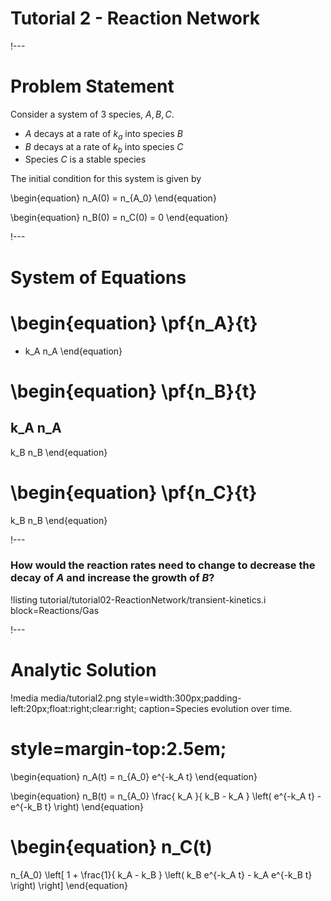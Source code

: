 # Tutorial 2 - Reaction Network

!---

# Problem Statement

Consider a system of 3 species, $A, B, C$.

- $A$ decays at a rate of $k_a$ into species $B$
- $B$ decays at a rate of $k_b$ into species $C$
- Species $C$ is a stable species

The initial condition for this system is given by

\begin{equation}
  n_A(0) = n_{A_0}
\end{equation}

\begin{equation}
  n_B(0) = n_C(0) = 0
\end{equation}

!---

# System of Equations

\begin{equation}
  \pf{n_A}{t}
  =
  - k_A
  n_A
\end{equation}

\begin{equation}
  \pf{n_B}{t}
  =
  k_A n_A
  -
  k_B n_B
\end{equation}

\begin{equation}
  \pf{n_C}{t}
  =
  k_B n_B
\end{equation}

!---

### How would the reaction rates need to change to decrease the decay of $A$ and increase the growth of $B$?

!listing tutorial/tutorial02-ReactionNetwork/transient-kinetics.i block=Reactions/Gas


!---

# Analytic Solution

!media media/tutorial2.png
       style=width:300px;padding-left:20px;float:right;clear:right;
       caption=Species evolution over time.


# style=margin-top:2.5em;

\begin{equation}
  n_A(t) =
  n_{A_0}
  e^{-k_A t}
\end{equation}

\begin{equation}
  n_B(t) =
  n_{A_0}
  \frac{
    k_A
  }{
    k_B - k_A
  }
  \left(
    e^{-k_A t}
    -
    e^{-k_B t}
  \right)
\end{equation}


\begin{equation}
  n_C(t)
  =
  n_{A_0}
  \left[
    1 +
    \frac{1}{
      k_A - k_B
    }
    \left(
      k_B
      e^{-k_A t}
      -
      k_A e^{-k_B t}
    \right)
  \right]
\end{equation}

